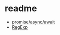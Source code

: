 # readme

* [promise/async/await](https://github.com/guimeisang/DeepLearning/tree/master/Javascript/promise%26%26async)
* [RegExp](https://github.com/guimeisang/DeepLearning/tree/master/Javascript/RegExp)

